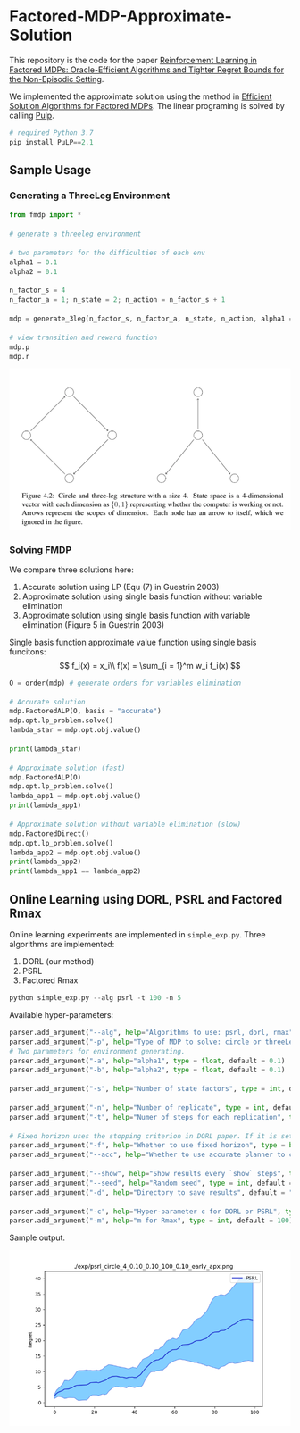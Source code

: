 # Factored-MDP-Approximate-Solution

This repository is the code for the paper [Reinforcement Learning in Factored MDPs: Oracle-Efficient Algorithms and Tighter Regret Bounds for the Non-Episodic Setting](https://arxiv.org/pdf/2002.02302.pdf). 

We implemented the approximate solution using the method in [Efficient Solution Algorithms for Factored MDPs](https://www.jair.org/index.php/jair/article/view/10341). The linear programing is solved by calling [Pulp](https://pypi.org/project/PuLP/).

```python
# required Python 3.7
pip install PuLP==2.1
```

## Sample Usage

### Generating a ThreeLeg Environment

```python
from fmdp import *

# generate a threeleg environment

# two parameters for the difficulties of each env
alpha1 = 0.1
alpha2 = 0.1

n_factor_s = 4
n_factor_a = 1; n_state = 2; n_action = n_factor_s + 1

mdp = generate_3leg(n_factor_s, n_factor_a, n_state, n_action, alpha1 = alpha1, alpha2 = alpha2)

# view transition and reward function
mdp.p
mdp.r
```

![image-20200927124757109](Figs/image-20200927124757109.png)

### Solving FMDP

We compare three solutions here:

1. Accurate solution using LP (Equ (7) in Guestrin 2003)
2. Approximate solution using single basis function without variable elimination
3. Approximate solution using single basis function with variable elimination (Figure 5 in Guestrin 2003)

Single basis function approximate value function using single basis funcitons:
$$
f_i(x) = x_i\\
f(x) = \sum_{i = 1}^m w_i f_i(x)
$$

```python
O = order(mdp) # generate orders for variables elimination

# Accurate solution
mdp.FactoredALP(O, basis = "accurate")
mdp.opt.lp_problem.solve()
lambda_star = mdp.opt.obj.value()

print(lambda_star)

# Approximate solution (fast)
mdp.FactoredALP(O)
mdp.opt.lp_problem.solve()
lambda_app1 = mdp.opt.obj.value()
print(lambda_app1)

# Approximate solution without variable elimination (slow)
mdp.FactoredDirect()
mdp.opt.lp_problem.solve()
lambda_app2 = mdp.opt.obj.value()
print(lambda_app2)
print(lambda_app1 == lambda_app2)
```

## Online Learning using DORL, PSRL and Factored Rmax

Online learning experiments are implemented in ``simple_exp.py``. Three algorithms are implemented:

1. DORL (our method)
2. PSRL
3. Factored Rmax

```python
python simple_exp.py --alg psrl -t 100 -n 5
```

Available hyper-parameters:

```python
parser.add_argument("--alg", help="Algorithms to use: psrl, dorl, rmax", default = "psrl")
parser.add_argument("-p", help="Type of MDP to solve: circle or threeLeg", default = "circle")
# Two parameters for environment generating.
parser.add_argument("-a", help="alpha1", type = float, default = 0.1)
parser.add_argument("-b", help="alpha2", type = float, default = 0.1)

parser.add_argument("-s", help="Number of state factors", type = int, default = 4)

parser.add_argument("-n", help="Number of replicate", type = int, default = 20)
parser.add_argument("-t", help="Numer of steps for each replication", type=int, default = 100)

# Fixed horizon uses the stopping criterion in DORL paper. If it is set False, we use the criterion in Ouyang 2017.
parser.add_argument("-f", help="Whether to use fixed horizon", type = bool, default = False)
parser.add_argument("--acc", help="Whether to use accurate planner to calculate regrets. If it is set False, use approximate planner", type = bool, default = False)

parser.add_argument("--show", help="Show results every `show` steps", type = int, default = 100)
parser.add_argument("--seed", help="Random seed", type = int, default = 1)
parser.add_argument("-d", help="Directory to save results", default = "./exp/")

parser.add_argument("-c", help="Hyper-parameter c for DORL or PSRL", type = float, default = 0.1)
parser.add_argument("-m", help="m for Rmax", type = int, default = 100)

```

Sample output.

![psrl_circle_4_0.10_0.10_100_0.10_early_apx](Figs/psrl_circle_4_0.10_0.10_100_0.10_early_apx.png)

